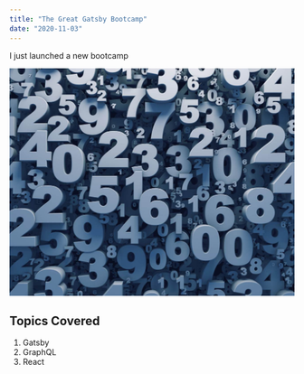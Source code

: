 ```yaml
---
title: "The Great Gatsby Bootcamp"
date: "2020-11-03"
---
```


I just launched a new bootcamp

![Numbers](./randomImg.jpg)

## Topics Covered

1. Gatsby
2. GraphQL
3. React
